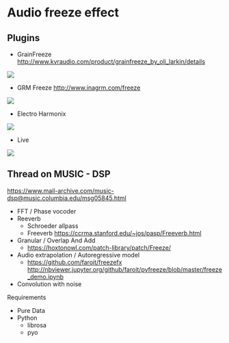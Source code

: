 # Audio freeze effect

## Plugins

* GrainFreeze http://www.kvraudio.com/product/grainfreeze_by_oli_larkin/details

![](http://static.kvraudio.com/i/b/grainfreeze.gif)

* GRM Freeze http://www.inagrm.com/freeze

![](http://www.inagrm.com/sites/default/files/u4/Freeze2.jpg)

* Electro Harmonix

![](http://thumbs.ebaystatic.com/images/g/F8oAAOSwUuFWw92s/s-l200.jpg)

* Live 

![](http://www.kentsandvik.com/Blog/wp-content/uploads/2007/03/simpler_580x204.jpg)

## Thread on MUSIC - DSP
https://www.mail-archive.com/music-dsp@music.columbia.edu/msg05845.html

* FFT / Phase vocoder
* Reeverb
  * Schroeder allpass
  * Freeverb https://ccrma.stanford.edu/~jos/pasp/Freeverb.html
* Granular / Overlap And Add
  * https://hoxtonowl.com/patch-library/patch/Freeze/
* Audio extrapolation / Autoregressive model
  * https://github.com/faroit/freezefx  http://nbviewer.jupyter.org/github/faroit/pyfreeze/blob/master/freeze_demo.ipynb 
* Convolution with noise

Requirements

- Pure Data
- Python 
  * librosa
  * pyo
